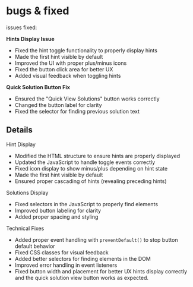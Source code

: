 # bugs & fixed

 issues  fixed:

 **Hints Display Issue**
   - Fixed the hint toggle functionality to properly display hints
   - Made the first hint visible by default
   - Improved the UI with proper plus/minus icons
   - Fixed the button click area for better UX
   - Added visual feedback when toggling hints

 **Quick Solution Button Fix**
   - Ensured the "Quick View Solutions" button works correctly
   - Changed the button label for clarity
   - Fixed the selector for finding previous solution text

## Details

Hint Display
- Modified the HTML structure to ensure hints are properly displayed
- Updated the JavaScript to handle toggle events correctly
- Fixed icon display to show minus/plus depending on hint state
- Made the first hint visible by default
- Ensured proper cascading of hints (revealing preceding hints)

Solutions Display
- Fixed selectors in the JavaScript to properly find elements
- Improved button labeling for clarity
- Added proper spacing and styling

Technical Fixes
- Added proper event handling with `preventDefault()` to stop button default behavior
- Fixed CSS classes for visual feedback
- Added better selectors for finding elements in the DOM
- Improved error handling in event listeners
- Fixed button width and placement for better UX
 hints display correctly and the quick solution view button works as expected.
